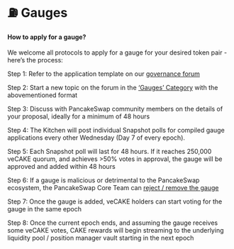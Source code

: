 # ⛽ Gauges

#### How to apply for a gauge?

We welcome all protocols to apply for a gauge for your desired token pair - here’s the process:

Step 1: Refer to the application template on our [governance forum](https://forum.pancakeswap.finance/t/about-the-gauges-category/)

Step 2: Start a new topic on the forum in the [‘Gauges’ Category](https://forum.pancakeswap.finance/c/gauges/) with the abovementioned format

Step 3: Discuss with PancakeSwap community members on the details of your proposal, ideally for a minimum of 48 hours

Step 4: The Kitchen will post individual Snapshot polls for compiled gauge applications every other Wednesday (Day 7 of every epoch).

Step 5: Each Snapshot poll will last for 48 hours. If it reaches 250,000 veCAKE quorum, and achieves >50% votes in approval, the gauge will be approved and added within 48 hours

Step 6: If a gauge is malicious or detrimental to the PancakeSwap ecosystem, the PancakeSwap Core Team can [reject / remove the gauge](../../governance-and-tokenomics/governance-new.md#veto)

Step 7: Once the gauge is added, veCAKE holders can start voting for the gauge in the same epoch

Step 8: Once the current epoch ends, and assuming the gauge receives some veCAKE votes, CAKE rewards will begin streaming to the underlying liquidity pool / position manager vault starting in the next epoch
